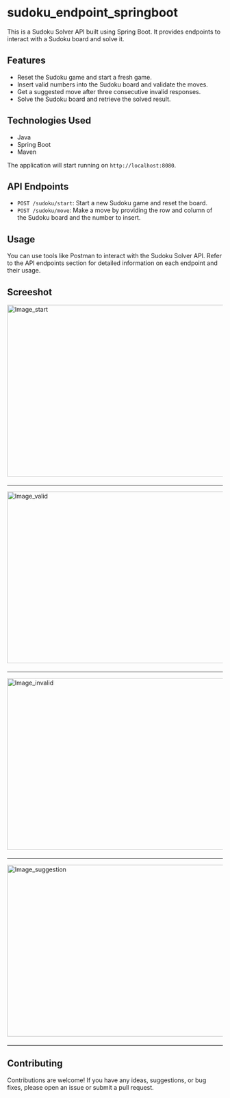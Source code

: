 # sudoku_endpoint_springboot

This is a Sudoku Solver API built using Spring Boot. It provides endpoints to interact with a Sudoku board and solve it.

## Features

- Reset the Sudoku game and start a fresh game.
- Insert valid numbers into the Sudoku board and validate the moves.
- Get a suggested move after three consecutive invalid responses.
- Solve the Sudoku board and retrieve the solved result.

## Technologies Used

- Java
- Spring Boot
- Maven


The application will start running on `http://localhost:8080`.

## API Endpoints

- `POST /sudoku/start`: Start a new Sudoku game and reset the board.
- `POST /sudoku/move`: Make a move by providing the row and column of the Sudoku board and the number to insert.

## Usage

You can use tools like Postman to interact with the Sudoku Solver API. Refer to the API endpoints section for detailed information on each endpoint and their usage.

## Screeshot
<img src="https://github.com/kuldeepsingh0330/sudoku_endpoint_springboot/assets/95225751/2e87da03-a84a-486b-ac23-81905c4a07c9" alt="Image_start" width="800" height="400"/>

<hr style="margin-top: 20px;">


<img src="https://github.com/kuldeepsingh0330/sudoku_endpoint_springboot/assets/95225751/61f91094-f14b-4933-b575-919c3c8b9e1d" alt="Image_valid" width="800" height="400" />

<hr style="margin-top: 20px;">

<img src="https://github.com/kuldeepsingh0330/sudoku_endpoint_springboot/assets/95225751/c16ba2a5-2096-422d-9c4d-e3cf4c1b3dd6" alt="Image_invalid" width="800" height="400" />
  
<hr style="margin-top: 20px;">

<img src="https://github.com/kuldeepsingh0330/sudoku_endpoint_springboot/assets/95225751/93bd8885-cfed-4a38-bde1-414724169624" alt="Image_suggestion" width="800" height="400" />

<hr style="margin-top: 20px;">

## Contributing

Contributions are welcome! If you have any ideas, suggestions, or bug fixes, please open an issue or submit a pull request.



